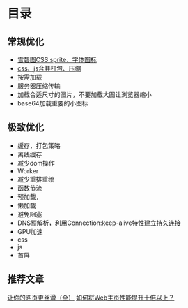 # 目录


## 常规优化
- [雪碧图CSS sprite、字体图标](example1/index.md)
- [css、js合并打包、压缩](example2/index.md)
- 按需加载
- 服务器压缩传输
- 加载合适尺寸的图片，不要加载大图让浏览器缩小
- base64加载重要的小图标


## 极致优化
- 缓存，打包策略
- 离线缓存
- 减少dom操作
- Worker
- 减少重排重绘
- 函数节流
- 预加载，
- 懒加载
- 避免阻塞
- DNS预解析，利用Connection:keep-alive特性建立持久连接
- GPU加速
- css
- js
- 首屏

## 推荐文章
[让你的网页更丝滑（全）](https://github.com/berwin/Blog/issues/39)
[如何将Web主页性能提升十倍以上？](https://mp.weixin.qq.com/s/6bwlUZoCN4ZuT_tt263gPQ)